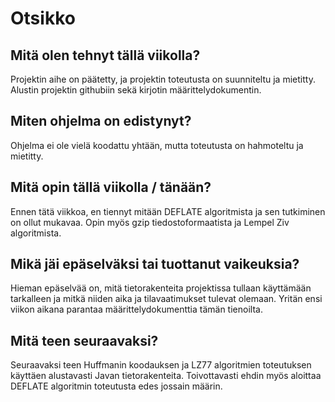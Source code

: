 Otsikko
====

## Mitä olen tehnyt tällä viikolla?
Projektin aihe on päätetty, ja projektin toteutusta on suunniteltu ja mietitty. Alustin projektin githubiin sekä kirjotin määrittelydokumentin.

## Miten ohjelma on edistynyt?
Ohjelma ei ole vielä koodattu yhtään, mutta toteutusta on hahmoteltu ja mietitty.

## Mitä opin tällä viikolla / tänään?
Ennen tätä viikkoa, en tiennyt mitään DEFLATE algoritmista ja sen tutkiminen on ollut mukavaa. Opin myös gzip tiedostoformaatista ja Lempel Ziv algoritmista.

## Mikä jäi epäselväksi tai tuottanut vaikeuksia?
Hieman epäselvää on, mitä tietorakenteita projektissa tullaan käyttämään tarkalleen ja mitkä niiden aika ja tilavaatimukset tulevat olemaan.  Yritän ensi viikon aikana parantaa määrittelydokumenttia tämän tienoilta.

## Mitä teen seuraavaksi?
Seuraavaksi teen Huffmanin koodauksen ja LZ77 algoritmien toteutuksen käyttäen alustavasti Javan tietorakenteita. Toivottavasti ehdin myös aloittaa DEFLATE algoritmin toteutusta edes jossain määrin. 
